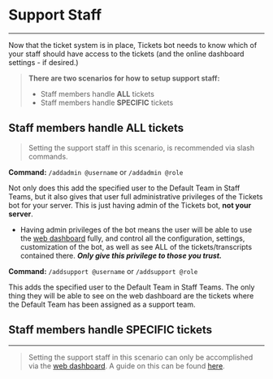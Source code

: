 # Support Staff
***

Now that the ticket system is in place, Tickets bot needs to know which of your staff should have access to the tickets (and the online dashboard settings - if desired.)

> **There are two scenarios for how to setup support staff:**
> - Staff members handle **ALL** tickets
> - Staff members handle **SPECIFIC** tickets

## Staff members handle ALL tickets
> Setting the support staff in this scenario, is recommended via slash commands. 
<!-- A quick explanation of which to use, and why, can be found [here](../commands/add-admin-support.md). -->
**Command:** `/addadmin @username` or `/addadmin @role`

Not only does this add the specified user to the Default Team in Staff Teams, but it also gives that user full administrative privileges of the Tickets bot for your server. This is just having admin of the Tickets bot, **not your server**.
- Having admin privileges of the bot means the user will be able to use the [web dashboard](https://dashboard.ticketsbot.cloud) fully, and control all the configuration, settings, customization of the bot, as well as see ALL of the tickets/transcripts contained there. ***Only give this privilege to those you trust.***

**Command:** `/addsupport @username` or `/addsupport @role`
 
This adds the specified user to the Default Team in Staff Teams. The only thing they will be able to see on the web dashboard are the tickets where the Default Team has been assigned as a support team.

## Staff members handle SPECIFIC tickets
***
> Setting the support staff in this scenario can only be accomplished via the [web dashboard](https://dashboard.ticketsbot.cloud). A guide on this can be found [here](../dashboard/staff-teams.md).
